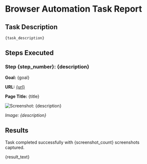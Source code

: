 # Browser Automation Task Report

## Task Description

```
{task_description}
```

## Steps Executed

### Step {step_number}: {description}

**Goal:** {goal}

**URL:** [{url}]({url})

**Page Title:** {title}

![Screenshot: {description}]({screenshot_path})

*Image: {description}*

## Results

Task completed successfully with {screenshot_count} screenshots captured.

{result_text} 